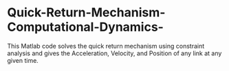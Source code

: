 # Quick-Return-Mechanism-Computational-Dynamics-
This Matlab code solves the quick return mechanism using constraint analysis and gives the Acceleration, Velocity, and Position of any link at any given time.
